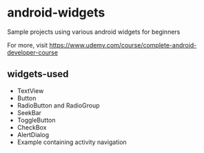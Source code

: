 # android-widgets
Sample projects using various android widgets for beginners

For more, visit https://www.udemy.com/course/complete-android-developer-course

## widgets-used
<ul>
  <li>TextView</li>
  <li>Button</li>
  <li>RadioButton and RadioGroup</li>
  <li>SeekBar</li>
  <li>ToggleButton</li>
  <li>CheckBox</li>
  <li>AlertDialog</li>
  <li>Example containing activity navigation</li>
</ul>
